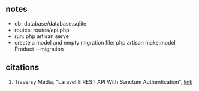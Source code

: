 ## notes 
- db: database/database.sqlite
- routes: routes/api.php
- run: php artisan serve 
- create a model and empty migration file:  php artisan make:model Product --migration

## citations 
1. Traversy Media, "Laravel 8 REST API With Sanctum Authentication", [link](https://www.youtube.com/watch?v=MT-GJQIY3EU)